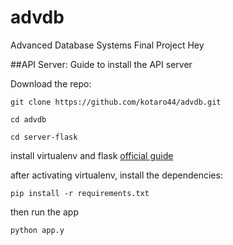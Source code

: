 # advdb
Advanced Database Systems Final Project
Hey


##API Server:
Guide to install the API server

Download the repo:
```
git clone https://github.com/kotaro44/advdb.git
```

```
cd advdb
```

```
cd server-flask
```

install virtualenv and flask
[official guide](http://flask.pocoo.org/docs/0.10/installation/)

after activating virtualenv, install the dependencies:

```
pip install -r requirements.txt
```

then run the app

```
python app.y
```